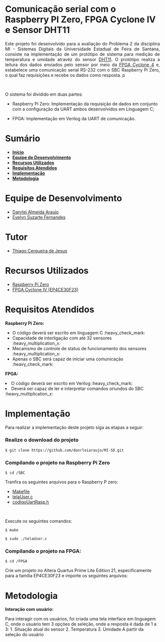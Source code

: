 <div id="inicio">
    <h1>Comunicação serial com o Raspberry PI Zero, FPGA Cyclone IV e Sensor DHT11</h1>
	<p align="justify"> 
		Este projeto foi desenvolvido para a avaliação do Problema 2 da disciplina MI - Sistemas Digitais da Universidade Estadual de Feira de Santana, consiste na implementação de um protótipo de sistema para medição de temperatura e umidade atravéz do sensor <a href="https://www.mouser.com/datasheet/2/758/DHT11-Technical-Data-Sheet-Translated-Version-1143054.pdf">DHT11</a>. O protótipo realiza a leitura dos dados enviados pelo sensor por meio da <a href="https://www.macnicadhw.com.br/sites/default/files/documents/downloads/manual_mercurioiv_v2.pdf">FPGA Cyclone 4</a> e, estabelece uma comunicação serial RS-232 com o SBC Raspberry Pi Zero, o qual faz requisições e recebe os dados como resposta. 	p
	</p><br>
    <p>
        O sistema foi dividido em duas partes: 
    </p>
    <ul>
		<li><p>Raspberry Pi Zero: Implementação da requisição de dados em conjunto com a configuração da UART ambos desenvolvidos em Linguagem C;</p></li>
		<li><p>FPGA: Implementação em Verilog da UART de comunicação.</p></li>
	</ul>	
</div>

<div id="sumario">
    <h1>Sumário</h1>
	<ul>
		<li><a href="#inicio"> <b>Início</b></li>
        <li><a href="#equipe"> <b>Equipe de Desenvolvimento</b></li>
		<li><a href="#recursos-utilizados"> <b>Recursos Utilizados</b> </a></li>
        <li><a href="#requisitos"> <b>Requisitos Atendidos</b> </a> </li>
		<li><a href="#implementacao"> <b>Implementação</b> </a> </li>
        <li><a href="#metodologia"> <b>Metodologia</b> </a> </li>
	</ul>	
</div>

<div id="equipe">
    <h1>Equipe de Desenvolvimento</h1>
    <ul>
		<li><a href="https://github.com/danrleiaraujo"> Danrlei Almeida Araujo</li>
		<li><a href="https://github.com/evelynsuzarte"> Evelyn Suzarte Fernandes</a></li>
	</ul>
    <h1>Tutor</h1>
    <ul>
        <li><a href="https://github.com/thiagocj">Thiago Cerqueira de Jesus</a></li>
    </ul>
</div>

<div id="recursos-utilizados">
	<h1> Recursos Utilizados </h1>
	<ul>
        <li><a href="https://www.embarcados.com.br/wp-content/uploads/2015/11/RpiZero-Adafruit-Frente.jpg.webp">Raspberry Pi Zero</a></li>
		<li><a href="https://wiki.sj.ifsc.edu.br/images/b/b0/KitMERCURIO.png">FPGA Cyclone IV (EP4CE30F23)</a></li>
	</ul>	
</div>

<div id="requisitos">
    <h1>Requisitos Atendidos</h1>
    <p><b>Raspberry Pi Zero:</b></p>
	<ul>
		<li>O código deverá ser escrito em linguagem C :heavy_check_mark:</li>
		<li>Capacidade de interligação com até 32 sensores :heavy_multiplication_x:</li>
		<li>Mecanismo de controle de status de funcionamento dos sensores :heavy_multiplication_x:</li>
        <li>Apenas o SBC será capaz de iniciar uma comunicação :heavy_check_mark:</li>
	</ul>
    <p><b>FPGA:</b></p>
		<li>O código deverá ser escrito em Verilog :heavy_check_mark:</li>
		<li>Deverá ser capaz de ler e interpretar comandos oriundos do SBC :heavy_multiplication_x:</li>
    <ul>
	</ul>
</div>

<div id="implementacao">
    <h1>Implementação</h1>
    <p>
        Para realizar a implementação deste projeto siga as etapas a seguir:
    </p>
    <h3>Realize o download do projeto</h3>
    <p><code>$ git clone https://github.com/danrleiaraujo/MI-SD.git</code></p>
    <h3>Compilando o projeto na Raspberry Pi Zero</h3>
    <p><code>$ cd /SBC</code></p>
    <p>
        Tranfira os seguintes arquivos para o Raspberry P zero: 
    </p>
    <ul>
		<li><a href="">Makefile</a></li>
		<li><a href="https://github.com/danrleiaraujo/MI-SD/blob/main/SBC/telaUser.c">telaUser.c</a></li>
        <li><a href="https://github.com/danrleiaraujo/MI-SD/blob/main/SBC/codigoUartRasp.h">codigoUartRasp.h</a></li>
	</ul><br>
    <p>Execute os seguintes comandos:</p>
    <p><code>$ make</code></p>
    <p><code>$ sudo ./telaUser.c</code></p>
    <h3>Compilando o projeto na FPGA:</h3>
    <p><code>$ cd /FPGA</code></p>
    <p>
        Crie um projeto no <it>Altera Quartus Prime Lite Edition 21</it>, especificamente para a família EP4CE30F23 e importe os seguintes arquivos: 
    </p>

<div id="metodologia">
    <h1>Metodologia</h1>
    <p><b>Interação com usuário:</b></p>
    <p>
        Para interagir com os usuários, foi criada uma tela interface em linguagem C, onde o usuário tem 3 opções de seleção, onde a resposta é dada de 1 a 3:
        1. Situação atual do sensor
        2. Temperatura
        3. Umidade
        A partir da seleção do usuário
    </p>
</div>
    
</div>
